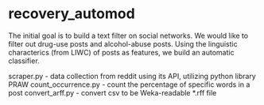# recovery_automod

The initial goal is to build a text filter on social networks. We would like to filter out drug-use posts and alcohol-abuse posts. 
Using the linguistic characterics (from LIWC) of posts as features, we build an automatic classifier.

scraper.py - data collection from reddit using its API, utilizing python library PRAW
count_occurrence.py - count the percentage of specific words in a post
convert_arff.py - convert csv to be Weka-readable *.rff file 